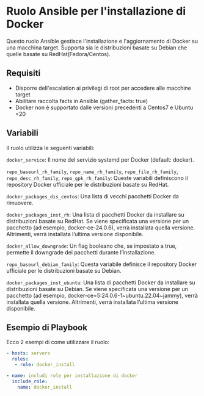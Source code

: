 # Ruolo Ansible per l'installazione di Docker

Questo ruolo Ansible gestisce l'installazione e l'aggiornamento di Docker su una macchina target. Supporta sia le distribuzioni basate su Debian che quelle basate su RedHat(Fedora/Centos).



## Requisiti
- Disporre dell'escalation ai privilegi di root per accedere alle macchine target 
- Abilitare raccolta facts in Ansible (gather_facts: true)
- Docker non è supportato dalle versioni precedenti a Centos7 e Ubuntu <20


## Variabili
Il ruolo utilizza le seguenti variabili:

`docker_service`: Il nome del servizio systemd per Docker (default: docker).

`repo_baseurl_rh_family`, `repo_name_rh_family`, `repo_file_rh_family`, `repo_desc_rh_family`, `repo_gpk_rh_family`: Queste variabili definiscono il repository Docker ufficiale per le distribuzioni basate su RedHat.

`docker_packages_dis_centos`: Una lista di vecchi pacchetti Docker da rimuovere.

`docker_packages_inst_rh`: Una lista di pacchetti Docker da installare su distribuzioni basate su RedHat. Se viene specificata una versione per un pacchetto (ad esempio, docker-ce-24.0.6), verrà installata quella versione. Altrimenti, verrà installata l’ultima versione disponibile.

`docker_allow_downgrade`: Un flag booleano che, se impostato a true, permette il downgrade dei pacchetti durante l’installazione.

`repo_baseurl_debian_family`: Questa variabile definisce il repository Docker ufficiale per le distribuzioni basate su Debian.

`docker_packages_inst_ubuntu`: Una lista di pacchetti Docker da installare su distribuzioni basate su Debian. Se viene specificata una versione per un pacchetto (ad esempio, docker-ce=5:24.0.6-1~ubuntu.22.04~jammy), verrà installata quella versione. Altrimenti, verrà installata l’ultima versione disponibile.

## Esempio di Playbook

Ecco 2 esempi di come utilizzare il  ruolo:

```yaml
- hosts: servers
  roles:
   - role: docker_install
```

```yaml
- name: includi role per installazione di docker
  include_role: 
    name: docker_install
```

